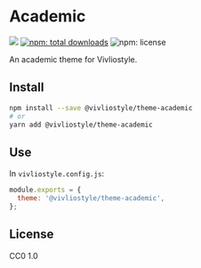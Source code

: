 # Academic

[![](https://img.shields.io/npm/v/@vivliostyle/theme-academic.svg)](https://npmjs.com/package/@vivliostyle/theme-academic)
[![npm: total downloads](https://flat.badgen.net/npm/dt/vivliostyle-theme-academic)](https://npmjs.com/package/vivliostyle-theme-academic)
![npm: license](https://flat.badgen.net/npm/license/vivliostyle-theme-academic)

An academic theme for Vivliostyle.

## Install

```bash
npm install --save @vivliostyle/theme-academic
# or
yarn add @vivliostyle/theme-academic
```

## Use

In `vivliostyle.config.js`:

```js
module.exports = {
  theme: '@vivliostyle/theme-academic',
};
```

## License

CC0 1.0

